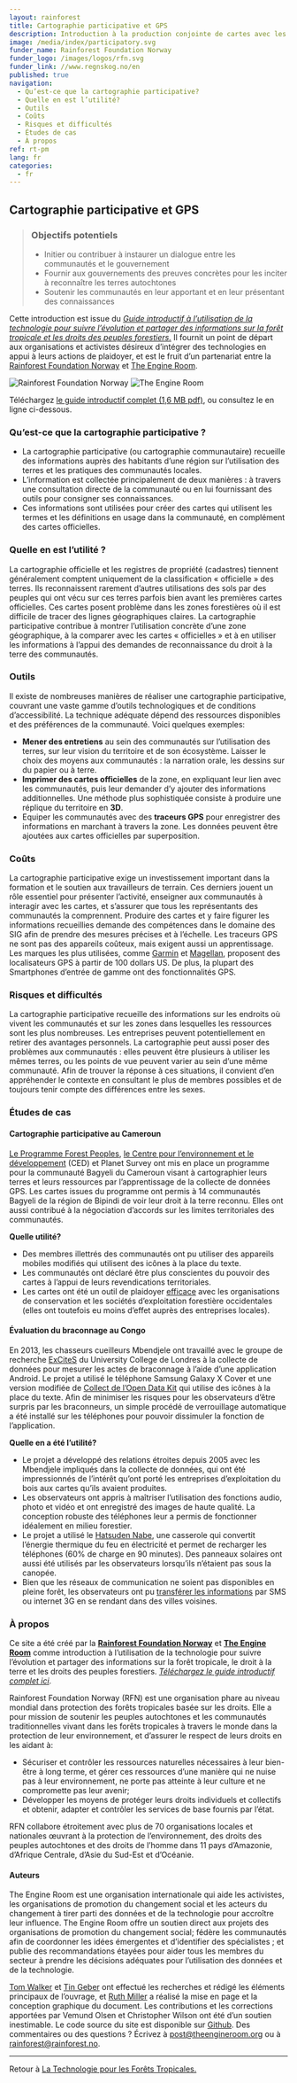 ```yaml
---
layout: rainforest
title: Cartographie participative et GPS
description: Introduction à la production conjointe de cartes avec les communautés (cartographie participative), afin de révéler l’utilisation réelle des terres, différente de celle figurant aux cartes « officielles », et d’utiliser ces informations pour revendiquer les droits à la terre des communautés.<p>Extrait du rapport sur <a href="/fr/rainforest-tech">la Technologie pour les Forêts Tropicales</a>.</p>
image: /media/index/participatory.svg
funder_name: Rainforest Foundation Norway
funder_logo: /images/logos/rfn.svg
funder_link: //www.regnskog.no/en
published: true
navigation:
  - Qu’est-ce que la cartographie participative?
  - Quelle en est l’utilité?
  - Outils
  - Coûts
  - Risques et difficultés
  - Études de cas
  - À propos
ref: rt-pm
lang: fr
categories:
  - fr
---
```


## Cartographie participative et GPS

> ### Objectifs potentiels
> * Initier ou contribuer à instaurer un dialogue entre les communautés et le gouvernement
> * Fournir aux gouvernements des preuves concrètes pour les inciter à reconnaître les terres autochtones
> * Soutenir les communautés en leur apportant et en leur présentant des connaissances

Cette introduction est issue du [*Guide introductif à l’utilisation de la technologie pour suivre l’évolution et partager des informations sur la forêt tropicale et les droits des peuples forestiers.*](/fr/rainforest-tech) Il fournit un point de départ aux organisations et activistes désireux d’intégrer des technologies en appui à leurs actions de plaidoyer, et est le fruit d’un partenariat entre la [Rainforest Foundation Norway](http://www.regnskog.no/en/) et [The Engine Room](https://theengineroom.org/).

![Rainforest Foundation Norway](/images/logos/rfn-dark.svg) ![The Engine Room](/images/logos/engineroom-dark.png)

Téléchargez [le guide introductif complet (1,6 MB pdf)](media/rainforest/technologie-pour-les-forêts-tropicales.pdf), ou consultez le en ligne ci-dessous.

### Qu’est-ce que la cartographie participative ?

* La cartographie participative (ou cartographie communautaire) recueille des informations  auprès des habitants d’une région sur l’utilisation des terres et les pratiques des communautés locales.
* L’information est collectée principalement de deux manières : à travers une consultation directe de la communauté ou en lui fournissant des outils pour consigner ses connaissances.  
* Ces informations sont utilisées pour créer des cartes qui utilisent les termes et les définitions en usage dans la communauté, en complément des cartes officielles.

### Quelle en est l’utilité ?
La cartographie officielle et les registres de propriété (cadastres) tiennent généralement comptent uniquement de la classification « officielle » des terres. Ils reconnaissent rarement d’autres utilisations des sols par des peuples qui ont vécu sur ces terres parfois bien avant les premières cartes officielles. Ces cartes posent problème dans les zones forestières où il est difficile de tracer des lignes géographiques claires. La cartographie participative contribue à montrer l’utilisation concrète d’une zone géographique,  à la comparer avec les cartes « officielles » et à en utiliser les informations à l’appui des demandes de reconnaissance du droit à la terre des communautés.

### Outils
Il existe de nombreuses manières de réaliser une cartographie participative, couvrant une vaste gamme d’outils technologiques et de conditions d’accessibilité. La technique adéquate dépend des ressources disponibles et des préférences de la communauté. Voici quelques exemples:

* **Mener des entretiens** au sein des communautés sur l’utilisation des terres, sur leur vision du territoire et de son écosystème. Laisser le choix des moyens aux communautés : la narration orale, les dessins sur du papier ou à terre.
* **Imprimer des cartes officielles** de la zone, en expliquant leur lien avec les communautés, puis leur demander d’y ajouter des informations additionnelles. Une méthode plus sophistiquée consiste à produire une réplique du territoire en **3D**.
* Equiper les communautés avec des **traceurs GPS** pour enregistrer des informations en marchant à travers la zone. Les données peuvent être ajoutées aux cartes officielles par superposition.

### Coûts
La cartographie participative exige un investissement important dans la formation et le soutien aux travailleurs de terrain. Ces derniers jouent un rôle essentiel pour présenter l’activité, enseigner aux communautés à interagir avec les cartes, et s’assurer que tous les représentants des communautés la comprennent. Produire des cartes et y faire figurer les informations recueillies demande des compétences dans le domaine des SIG afin de prendre des mesures précises et à l’échelle. Les traceurs GPS ne sont pas des appareils coûteux, mais exigent aussi un apprentissage.  Les marques les plus utilisées, comme [Garmin](https://buy.garmin.com/en-US/US/cIntoSports-c10341-p1.html) et [Magellan](http://www.magellangps.com/Store/eXploristSeries), proposent des localisateurs GPS à partir de 100 dollars US. De plus, la plupart des Smartphones d’entrée de gamme ont des fonctionnalités GPS.

### Risques et difficultés
La cartographie participative recueille des informations sur les endroits où vivent les communautés et sur les zones dans lesquelles les ressources sont les plus nombreuses. Les entreprises peuvent potentiellement en retirer des avantages personnels. La cartographie peut aussi poser des problèmes aux communautés : elles peuvent être plusieurs à utiliser les mêmes terres, ou les points de vue peuvent varier au sein d’une même communauté. Afin de trouver la réponse à ces situations, il convient d’en appréhender le contexte en consultant le plus de membres possibles et de toujours tenir compte des différences entre les sexes.

### Études de cas

#### Cartographie participative au Cameroun
[Le Programme Forest Peoples](http://www.forestpeoples.org/), [le Centre pour l’environnement et le développement](http://www.cedcameroun.org/) (CED) et Planet Survey ont mis en place un programme pour la communauté Bagyeli du Cameroun visant à cartographier leurs terres et leurs ressources par l’apprentissage de la collecte de données GPS. Les cartes issues du programme ont permis à 14 communautés Bagyeli de la région de Bipindi de voir leur droit à la terre reconnu. Elles ont aussi contribué à la négociation d’accords sur les limites territoriales des communautés.

**Quelle utilité?**

* Des membres illettrés des communautés ont pu utiliser des appareils mobiles modifiés qui utilisent des icônes à la place du texte.
* Les communautés ont déclaré être plus conscientes du pouvoir des cartes à l’appui de leurs revendications territoriales.
* Les cartes ont été un outil de plaidoyer [efficace](http://www.iapad.org/publications/ppgis/cameroon_community_mapping_july07_eng.pdf) avec les organisations de conservation et les sociétés d’exploitation forestière occidentales (elles ont toutefois eu moins d’effet auprès des entreprises locales).


#### Évaluation du braconnage au Congo
En 2013, les chasseurs cueilleurs Mbendjele ont travaillé avec le groupe de recherche [ExCiteS](https://uclexcites.wordpress.com/) du University College de Londres à la collecte de données pour mesurer les actes de braconnage à l’aide d’une application Android. Le projet a utilisé le téléphone Samsung Galaxy X Cover et une version modifiée de [Collect de l’Open Data Kit](https://opendatakit.org/) qui utilise des icônes à la place du texte. Afin de minimiser les risques pour les observateurs d’être surpris par les braconneurs, un simple procédé de verrouillage automatique a été installé sur les téléphones pour pouvoir dissimuler la fonction de l’application.

**Quelle en a été l’utilité?**

* Le projet a développé des relations étroites depuis 2005 avec les Mbendjele impliqués dans la collecte de données, qui ont été impressionnés de l’intérêt qu’ont porté les entreprises d’exploitation du bois aux cartes qu’ils avaient produites.
* Les observateurs ont appris à maîtriser l’utilisation des fonctions audio, photo et vidéo et ont enregistré des images de haute qualité. La conception robuste des téléphones leur a permis de fonctionner idéalement en milieu forestier.
*  Le projet a utilisé le [Hatsuden Nabe](http://ustacticalsupply.com/thehastudennabehc-5-usbpancharger.aspx), une casserole qui convertit l’énergie thermique du feu en électricité et permet de recharger les téléphones (60% de charge en 90 minutes). Des panneaux solaires ont aussi été utilisés par les observateurs lorsqu’ils n’étaient pas sous la canopée.
* Bien que les réseaux de communication ne soient pas disponibles en pleine forêt, les observateurs ont pu [transférer les informations](http://dev3.acmdev.org/papers/dev-final45.pdf) par SMS ou internet 3G en se rendant dans des villes voisines.

### À propos

Ce site a été créé par la __[Rainforest Foundation Norway](http://regnskog.no/en/)__ et __[The Engine Room](https://theengineroom.org/)__ comme introduction à l’utilisation de la technologie pour suivre l’évolution et partager des informations sur la forêt tropicale, le droit à la terre et les droits des peuples forestiers. [*Téléchargez le guide introductif complet ici*](media/rainforest/technologie-pour-les-forêts-tropicales.pdf).

Rainforest Foundation Norway (RFN) est une organisation phare au niveau mondial dans protection des forêts tropicales basée sur les droits. Elle a pour mission de soutenir les peuples autochtones et les communautés traditionnelles vivant dans les forêts tropicales à travers le monde dans la protection de leur environnement, et d’assurer le respect de leurs droits en les aidant à:

- Sécuriser et contrôler les ressources naturelles nécessaires à leur bien-être à long terme, et gérer ces ressources d’une manière qui ne nuise pas à leur environnement, ne porte pas atteinte à leur culture et ne compromette pas leur avenir;
- Développer les moyens de protéger leurs droits individuels et collectifs et obtenir, adapter et contrôler les services de base fournis par l’état.

RFN collabore étroitement avec plus de 70 organisations locales et nationales œuvrant à la protection de l’environnement, des droits des peuples autochtones et des droits de l’homme dans 11 pays d’Amazonie, d’Afrique Centrale, d’Asie du Sud-Est et d’Océanie.

#### Auteurs

The Engine Room est une organisation internationale qui aide les activistes, les organisations de promotion du changement social et les acteurs du changement à tirer parti des données et de la technologie pour accroître leur influence. The Engine Room offre un soutien direct aux projets des organisations de promotion du changement social; fédère les communautés afin de coordonner les idées émergentes et d’identifier des spécialistes ; et publie des recommandations étayées pour aider tous les membres du secteur à prendre les décisions adéquates pour l’utilisation des données et de la technologie.

[Tom Walker](https://www.theengineroom.org/our_team/tom-walker/) et [Tin Geber](https://www.theengineroom.org/our_team/tin-geber/) ont effectué les recherches et rédigé les éléments principaux de l’ouvrage, et [Ruth Miller](http://ruthmiller.net/) a réalisé la mise en page et la conception graphique du document. Les contributions et les corrections apportées par Vemund Olsen et Christopher Wilson ont été d’un soutien inestimable. Le code source du site est disponible sur [Github](https://github.com/the-engine-room/library/). Des commentaires ou des questions ? Écrivez à [post@theengineroom.org](mailto:post@theengineroom.org) ou à [rainforest@rainforest.no](mailto:rainforest@rainforest.no).

<hr>

Retour à [La Technologie pour les Forêts Tropicales.](/fr/rainforest-tech)
